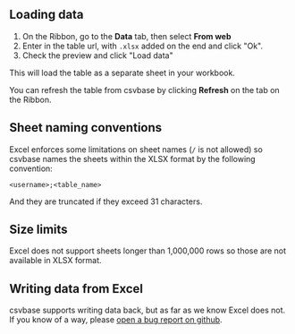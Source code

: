 <!--
title = "How do I use csvbase with Microsoft Excel?"
description = "Loading csvbase tables into Excel via Power Query"
draft = false
created = 2024-08-10
updated = 2024-08-10
category = "tools"
-->

## Loading data

1. On the Ribbon, go to the **Data** tab, then select **From web**
2. Enter in the table url, with `.xlsx` added on the end and click "Ok".
3. Check the preview and click "Load data"

This will load the table as a separate sheet in your workbook.

You can refresh the table from csvbase by clicking **Refresh** on the tab on
the Ribbon.

## Sheet naming conventions

Excel enforces some limitations on sheet names (`/` is not allowed) so csvbase
names the sheets within the XLSX format by the following convention:

`<username>;<table_name>`

And they are truncated if they exceed 31 characters.

## Size limits

Excel does not support sheets longer than 1,000,000 rows so those are not
available in XLSX format.

## Writing data from Excel

csvbase supports writing data back, but as far as we know Excel does not.  If
you know of a way, please [open a bug report on
github](https://github.com/calpaterson/csvbase/issues).
